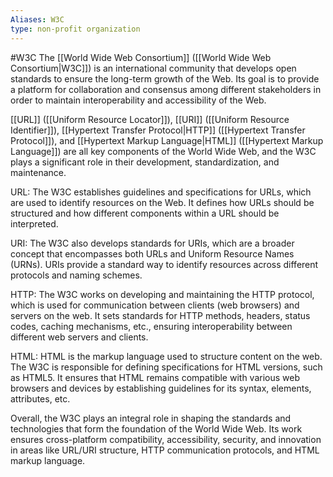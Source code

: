 ```yaml
---
Aliases: W3C
type: non-profit organization
---
```

#W3C 
The [[World Wide Web Consortium]] ([[World Wide Web Consortium|W3C]]) is an international community that develops open standards to ensure the long-term growth of the Web. Its goal is to provide a platform for collaboration and consensus among different stakeholders in order to maintain interoperability and accessibility of the Web.

[[URL]] ([[Uniform Resource Locator]]), [[URI]] ([[Uniform Resource Identifier]]), [[Hypertext Transfer Protocol|HTTP]] ([[Hypertext Transfer Protocol]]), and [[Hypertext Markup Language|HTML]] ([[Hypertext Markup Language]]) are all key components of the World Wide Web, and the W3C plays a significant role in their development, standardization, and maintenance.

URL: The W3C establishes guidelines and specifications for URLs, which are used to identify resources on the Web. It defines how URLs should be structured and how different components within a URL should be interpreted.

URI: The W3C also develops standards for URIs, which are a broader concept that encompasses both URLs and Uniform Resource Names (URNs). URIs provide a standard way to identify resources across different protocols and naming schemes.

HTTP: The W3C works on developing and maintaining the HTTP protocol, which is used for communication between clients (web browsers) and servers on the web. It sets standards for HTTP methods, headers, status codes, caching mechanisms, etc., ensuring interoperability between different web servers and clients.

HTML: HTML is the markup language used to structure content on the web. The W3C is responsible for defining specifications for HTML versions, such as HTML5. It ensures that HTML remains compatible with various web browsers and devices by establishing guidelines for its syntax, elements, attributes, etc.

Overall, the W3C plays an integral role in shaping the standards and technologies that form the foundation of the World Wide Web. Its work ensures cross-platform compatibility, accessibility, security, and innovation in areas like URL/URI structure, HTTP communication protocols, and HTML markup language.